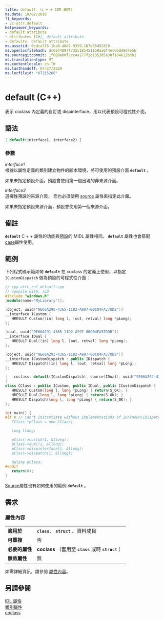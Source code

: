 ```yaml
---
title: default （c + + COM 屬性）
ms.date: 10/02/2018
f1_keywords:
- vc-attr.default
helpviewer_keywords:
- default attribute
- attributes [C#], default attribute
- defaults, default attribute
ms.assetid: 0cdca716-1ba8-46d7-9399-167e55492870
ms.openlocfilehash: dc0244897f73a5185451159aa0f4ec66dd9dae56
ms.sourcegitcommit: 1f009ab0f2cc4a177f2d1353d5a38f164612bdb1
ms.translationtype: MT
ms.contentlocale: zh-TW
ms.lasthandoff: 07/27/2020
ms.locfileid: "87215266"
---
```

# <a name="default-c"></a>default (C++)

表示 coclass 內定義的自訂或 dispinterface，用以代表預設可程式性介面。

## <a name="syntax"></a>語法

```cpp
[ default(interface1, interface2) ]
```

### <a name="parameters"></a>參數

*interface1*<br/>
根據以屬性定義的類別建立物件的腳本環境，將可使用的預設介面 **`default`** 。

如果未指定預設介面，預設會使用第一個出現的非來源介面。

*interface2*<br/>
選擇性預設的來源介面。 您也必須使用 [source](source-cpp.md) 屬性來指定此介面。

如果未指定預設來源介面，預設會使用第一個來源介面。

## <a name="remarks"></a>備註

**`default`** C + + 屬性的功能與[預設](/windows/win32/Midl/default)的 MIDL 屬性相同。 **`default`** 屬性也會搭配[case](case-cpp.md)屬性使用。

## <a name="example"></a>範例

下列程式碼示範如何 **`default`** 在 coclass 的定義上使用，以指定 `ICustomDispatch` 做為預設的可程式性介面：

```cpp
// cpp_attr_ref_default.cpp
// compile with: /LD
#include "windows.h"
[module(name="MyLibrary")];

[object, uuid("9E66A290-4365-11D2-A997-00C04FA37DDB")]
__interface ICustom {
   HRESULT Custom([in] long l, [out, retval] long *pLong);
};

[dual, uuid("9E66A291-4365-11D2-A997-00C04FA37DDB")]
__interface IDual {
   HRESULT Dual([in] long l, [out, retval] long *pLong);
};

[object, uuid("9E66A293-4365-11D2-A997-00C04FA37DDB")]
__interface ICustomDispatch : public IDispatch {
   HRESULT Dispatch([in] long l, [out, retval] long *pLong);
};

[   coclass, default(ICustomDispatch), source(IDual), uuid("9E66A294-4365-11D2-A997-00C04FA37DDB")
]
class CClass : public ICustom, public IDual, public ICustomDispatch {
   HRESULT Custom(long l, long *pLong) { return(S_OK); }
   HRESULT Dual(long l, long *pLong) { return(S_OK); }
   HRESULT Dispatch(long l, long *pLong) { return(S_OK); }
};

int main() {
#if 0 // Can't instantiate without implementations of IUnknown/IDispatch
   CClass *pClass = new CClass;

   long llong;

   pClass->custom(1, &llong);
   pClass->dual(1, &llong);
   pClass->dispinterface(1, &llong);
   pClass->dispatch(1, &llong);

   delete pClass;
#endif
   return(0);
}
```

[Source](source-cpp.md)屬性也有如何使用的範例 **`default`** 。

## <a name="requirements"></a>需求

### <a name="attribute-context"></a>屬性內容

|||
|-|-|
|**適用於**|**`class`**、 **`struct`** 、資料成員|
|**可重複**|否|
|**必要的屬性**|**coclass** （套用至 **`class`** 或時 **`struct`** ）|
|**無效屬性**|無|

如需詳細資訊，請參閱 [屬性內容](cpp-attributes-com-net.md#contexts)。

## <a name="see-also"></a>另請參閱

[IDL 屬性](idl-attributes.md)<br/>
[類別屬性](class-attributes.md)<br/>
[coclass](coclass.md)
